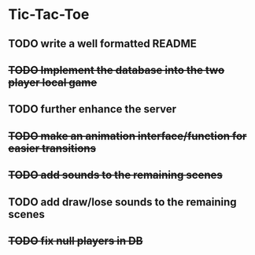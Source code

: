 # Tic-Tac-Toe

## TODO write a well formatted README

## ~~TODO Implement the database into the two player local game~~

## TODO further enhance the server

## ~~TODO make an animation interface/function for easier transitions~~

## ~~TODO add sounds to the remaining scenes~~

## TODO add draw/lose sounds to the remaining scenes

## ~~TODO fix null players in DB~~
